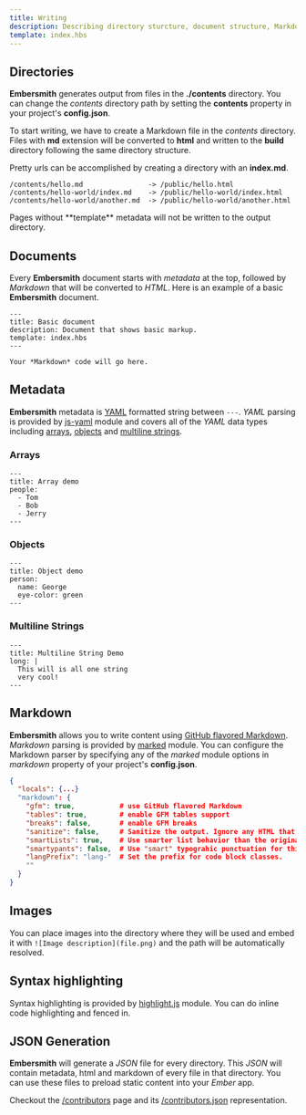 ```yaml
---
title: Writing
description: Describing directory sturcture, document structure, Markdown syntax, syntax highlighting and JSON generation.
template: index.hbs
---
```


## Directories

**Embersmith** generates output from files in the **./contents** directory. You can change the *contents* directory path by setting the **contents** property in your project's **config.json**. 

To start writing, we have to create a Markdown file in the *contents* directory. Files with **md** extension will be converted to **html** and written to the **build** directory following the same directory structure.

Pretty urls can be accomplished by creating a directory with an **index.md**.

```
/contents/hello.md                -> /public/hello.html
/contents/hello-world/index.md    -> /public/hello-world/index.html
/contents/hello-world/another.md  -> /public/hello-world/another.html
```

<div class="alert alert-warning">Pages without **template** metadata will not be written to the output directory.</div>

## Documents

Every **Embersmith** document starts with *metadata* at the top, followed by *Markdown* that will be converted to *HTML*. Here is an example of a basic **Embersmith** document.

```
---
title: Basic document
description: Document that shows basic markup. 
template: index.hbs
---

Your *Markdown* code will go here.

```

## Metadata

**Embersmith** metadata is [YAML](http://yaml.org/) formatted string between ```---```. *YAML* parsing is provided by [js-yaml](https://github.com/nodeca/js-yaml) module and covers all of the *YAML* data types including [arrays](#Arrays), [objects](#Objects) and [multiline strings](#Multiline-Strings).

### Arrays
```
---
title: Array demo
people:
  - Tom
  - Bob
  - Jerry
---
```

### Objects
```
---
title: Object demo
person: 
  name: George
  eye-color: green
---
```

### Multiline Strings
```
---
title: Multiline String Demo
long: |
  This will is all one string
  very cool!
---
```

## Markdown

**Embersmith** allows you to write content using [GitHub flavored Markdown](https://help.github.com/articles/github-flavored-markdown). *Markdown* parsing is provided by [marked](https://github.com/chjj/marked) module. You can configure the Markdown parser by specifying any of the *marked* module options in *markdown* property of your project's **config.json**.

```json
{
  "locals": {...}
  "markdown": {
    "gfm": true,           # use GitHub flavored Markdown
    "tables": true,        # enable GFM tables support 
    "breaks": false,       # enable GFM breaks
    "sanitize": false,     # Sanitize the output. Ignore any HTML that has been input.
    "smartLists": true,    # Use smarter list behavior than the original markdown.
    "smartypants": false,  # Use "smart" typograhic punctuation for things like quotes and dashes.
    "langPrefix": "lang-"  # Set the prefix for code block classes.
    ""
  }
}

```

## Images

You can place images into the directory where they will be used and embed it with ```![Image description](file.png)``` and the path will be automatically resolved.

## Syntax highlighting

Syntax highlighting is provided by [highlight.js](https://github.com/isagalaev/highlight.js) module. You can do inline code highlighting and fenced in.

## JSON Generation

**Embersmith** will generate a *JSON* file for every directory. This *JSON* will contain metadata, html and markdown of every file in that directory. You can use these files to preload static content into your *Ember* app.

Checkout the [/contributors](/contributors) page and its [/contributors.json](/contributors.json) representation.
